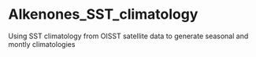 # Alkenones_SST_climatology
Using SST climatology from OISST satellite data to generate seasonal and montly climatologies
